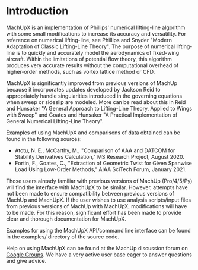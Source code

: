 # Introduction
MachUpX is an implementation of Phillips' numerical lifting-line algorithm with some small modifications to increase its accuracy and versatility. For reference on numerical lifting-line, see Phillips and Snyder "Modern Adaptation of Classic Lifting-Line Theory". The purpose of numerical lifting-line is to quickly and accurately model the aerodynamics of fixed-wing aircraft. Within the limitations of potential flow theory, this algorithm produces very accurate results without the computational overhead of higher-order methods, such as vortex lattice method or CFD.

MachUpX is significantly improved from previous versions of MachUp because it incorporates updates developed by Jackson Reid to appropriately handle singularities introduced in the governing equations when sweep or sideslip are modeled. More can be read about this in Reid and Hunsaker "A General Approach to Lifting-Line Theory, Applied to Wings with Sweep" and Goates and Hunsaker "A Practical Implementation of General Numerical Lifting-Line Theory".

Examples of using MachUpX and comparisons of data obtained can be found in the following sources:

* Atotu, N. E., McCarthy, M., "Comparison of AAA and DATCOM for Stability Derivatives Calculation," MS Research Project, August 2020.
* Fortin, F., Goates, C., "Extraction of Geometric Twist for Given Spanwise Load Using Low-Order Methods," AIAA SciTech Forum, January 2021.

Those users already familiar with previous versions of MachUp (Pro/4/5/Py) will find the interface with MachUpX to be similar. However, attempts have not been made to ensure compatibility between previous versions of MachUp and MachUpX. If the user wishes to use analysis scripts/input files from previous versions of MachUp with MachUpX, modifications will have to be made. For this reason, significant effort has been made to provide clear and thorough documentation for MachUpX.

Examples for using the MachUpX API/command line interface can be found in the examples/ directory of the source code.

Help on using MachUpX can be found at the MachUp discussion forum on [Google Groups](https://groups.google.com/forum/#!categories/machup_forum). We have a very active user base eager to answer questions and give advice.